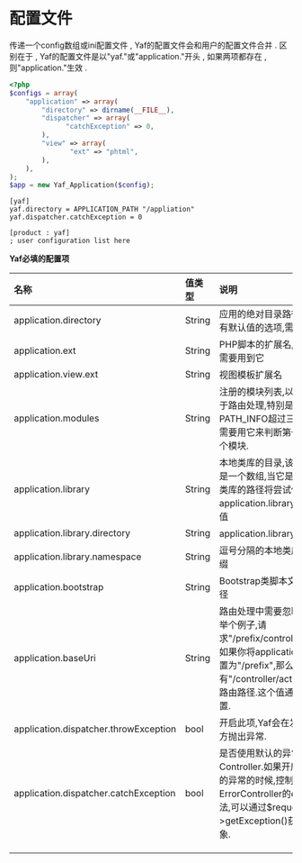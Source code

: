 # 配置文件

传递一个config数组或ini配置文件 , Yaf的配置文件会和用户的配置文件合并 . 区别在于 , Yaf的配置文件是以"yaf."或"application."开头 , 如果两项都存在 , 则"application."生效 .

```php
<?php
$configs = array(
    "application" => array(
        "directory" => dirname(__FILE__),
        "dispatcher" => array(
              "catchException" => 0,
        ),
        "view" => array(
               "ext" => "phtml",
        ),
    ),
);
$app = new Yaf_Application($config);
```

```
[yaf]
yaf.directory = APPLICATION_PATH "/appliation"
yaf.dispatcher.catchException = 0

[product : yaf]
; user configuration list here
```

**Yaf必填的配置项**

| 名称 | 值类型 | 说明 |
| :--- | :--- | :--- |
| application.directory | String | 应用的绝对目录路径,唯一一个没有默认值的选项,需要手动设置 |
| application.ext | String | PHP脚本的扩展名,类的自动加载需要用到它 |
| application.view.ext | String | 视图模板扩展名 |
| application.modules | String | 注册的模块列表,以逗号分隔,用于路由处理,特别是当PATH\_INFO超过三段的时候,Yaf需要用它来判断第一段是否是一个模块. |
| application.library | String | 本地类库的目录,该配置项也可以是一个数组,当它是数组的时候,类库的路径将尝试使用application.library.directory的值 |
| application.library.directory | String | application.library的别名 |
| application.library.namespace | String | 逗号分隔的本地类库命名空间前缀 |
| application.bootstrap | String | Bootstrap类脚本文件的绝对路径 |
| application.baseUri | String | 路由处理中需要忽略的路径前缀.举个例子,请求"/prefix/controller/action"时.如果你将application.baseUri设置为"/prefix",那么只有"/controller/action"会被当做路由路径.这个值通常不需要设置. |
| application.dispatcher.throwException | bool | 开启此项,Yaf会在发生错误的地方抛出异常. |
| application.dispatcher.catchException | bool | 是否使用默认的异常捕获Controller.如果开启,在有未捕获的异常的时候,控制权会交给ErrorController的errorAction方法,可以通过$request-&gt;getException\(\)获得此异常对象. |
|  |  |  |
|  |  |  |
|  |  |  |



